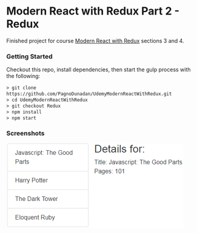 # Modern React with Redux Part 2 - Redux

Finished project for course [Modern React with Redux](https://www.udemy.com/react-redux/) sections 3 and 4.

### Getting Started

Checkout this repo, install dependencies, then start the gulp process with the following:

```
> git clone https://github.com/PagnoDunadan/UdemyModernReactWithRedux.git
> cd UdemyModernReactWithRedux
> git checkout Redux
> npm install
> npm start
```

### Screenshots

![Alt text](/screenshots/screenshot.png?raw=true "Screenshot")
